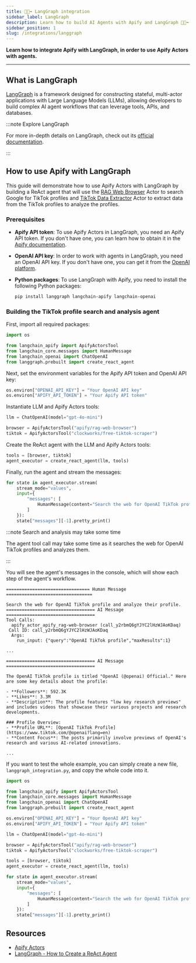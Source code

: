 ```yaml
---
title: 🦜🔘➡️ LangGraph integration
sidebar_label: LangGraph
description: Learn how to build AI Agents with Apify and LangGraph 🦜🔘➡️.
sidebar_position: 1
slug: /integrations/langgraph
---
```


**Learn how to integrate Apify with LangGraph, in order to use Apify Actors with agents.**

---

## What is LangGraph

[LangGraph](https://www.langchain.com/langgraph) is a framework designed for constructing stateful, multi-actor applications with Large Language Models (LLMs), allowing developers to build complex AI agent workflows that can leverage tools, APIs, and databases.

:::note Explore LangGraph

For more in-depth details on LangGraph, check out its [official documentation](https://langchain-ai.github.io/langgraph/).

:::

## How to use Apify with LangGraph

This guide will demonstrate how to use Apify Actors with LangGraph by building a ReAct agent that will use the [RAG Web Browser](https://apify.com/apify/rag-web-browser) Actor to search Google for TikTok profiles and [TikTok Data Extractor](https://apify.com/clockworks/free-tiktok-scraper) Actor to extract data from the TikTok profiles to analyze the profiles.

### Prerequisites

- **Apify API token**: To use Apify Actors in LangGraph, you need an Apify API token. If you don't have one, you can learn how to obtain it in the [Apify documentation](https://docs.apify.com/platform/integrations/api).

- **OpenAI API key**: In order to work with agents in LangGraph, you need an OpenAI API key. If you don't have one, you can get it from the [OpenAI platform](https://platform.openai.com/account/api-keys).

- **Python packages**: To use LangGraph with Apify, you need to install the following Python packages:

    ```bash
    pip install langgraph langchain-apify langchain-openai
    ```

### Building the TikTok profile search and analysis agent

First, import all required packages:

```python
import os

from langchain_apify import ApifyActorsTool
from langchain_core.messages import HumanMessage
from langchain_openai import ChatOpenAI
from langgraph.prebuilt import create_react_agent
```

Next, set the environment variables for the Apify API token and OpenAI API key:

```python
os.environ["OPENAI_API_KEY"] = "Your OpenAI API key"
os.environ["APIFY_API_TOKEN"] = "Your Apify API token"
```

Instantiate LLM and Apify Actors tools:

```python
llm = ChatOpenAI(model="gpt-4o-mini")

browser = ApifyActorsTool("apify/rag-web-browser")
tiktok = ApifyActorsTool("clockworks/free-tiktok-scraper")
```

Create the ReAct agent with the LLM and Apify Actors tools:

```python
tools = [browser, tiktok]
agent_executor = create_react_agent(llm, tools)
```

Finally, run the agent and stream the messages:

```python
for state in agent_executor.stream(
    stream_mode="values",
    input={
        "messages": [
            HumanMessage(content="Search the web for OpenAI TikTok profile and analyze their profile.")
        ]
    }):
    state["messages"][-1].pretty_print()
```

:::note Search and analysis may take some time

The agent tool call may take some time as it searches the web for OpenAI TikTok profiles and analyzes them.

:::

You will see the agent's messages in the console, which will show each step of the agent's workflow.

```text
================================ Human Message =================================

Search the web for OpenAI TikTok profile and analyze their profile.
================================== AI Message ==================================
Tool Calls:
  apify_actor_apify_rag-web-browser (call_y2rbmQ6gYJYC2lHzWJAoKDaq)
 Call ID: call_y2rbmQ6gYJYC2lHzWJAoKDaq
  Args:
    run_input: {"query":"OpenAI TikTok profile","maxResults":1}

...

================================== AI Message ==================================

The OpenAI TikTok profile is titled "OpenAI (@openai) Official." Here are some key details about the profile:

- **Followers**: 592.3K
- **Likes**: 3.3M
- **Description**: The profile features "low key research previews" and includes videos that showcase their various projects and research developments.

### Profile Overview:
- **Profile URL**: [OpenAI TikTok Profile](https://www.tiktok.com/@openai?lang=en)
- **Content Focus**: The posts primarily involve previews of OpenAI's research and various AI-related innovations.

...

```


If you want to test the whole example, you can simply create a new file, `langgraph_integration.py`, and copy the whole code into it.

```python
import os

from langchain_apify import ApifyActorsTool
from langchain_core.messages import HumanMessage
from langchain_openai import ChatOpenAI
from langgraph.prebuilt import create_react_agent

os.environ["OPENAI_API_KEY"] = "Your OpenAI API key"
os.environ["APIFY_API_TOKEN"] = "Your Apify API token"

llm = ChatOpenAI(model="gpt-4o-mini")

browser = ApifyActorsTool("apify/rag-web-browser")
tiktok = ApifyActorsTool("clockworks/free-tiktok-scraper")

tools = [browser, tiktok]
agent_executor = create_react_agent(llm, tools)

for state in agent_executor.stream(
    stream_mode="values",
    input={
        "messages": [
            HumanMessage(content="Search the web for OpenAI TikTok profile and analyze their profile.")
        ]
    }):
    state["messages"][-1].pretty_print()
```

## Resources

- [Apify Actors](https://docs.apify.com/platform/actors)
- [LangGraph - How to Create a ReAct Agent](https://langchain-ai.github.io/langgraph/how-tos/create-react-agent/)
